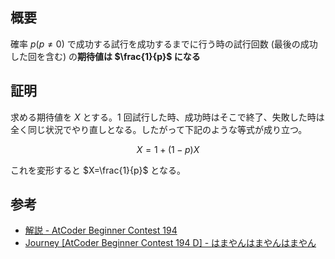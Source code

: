 ## 概要

確率 $p(p\neq 0)$ で成功する試行を成功するまでに行う時の試行回数 (最後の成功した回を含む) の**期待値は $\frac{1}{p}$ になる**

## 証明

求める期待値を $X$ とする。1 回試行した時、成功時はそこで終了、失敗した時は全く同じ状況でやり直しとなる。したがって下記のような等式が成り立つ。

$$
X = 1 + (1 - p)X
$$

これを変形すると $X=\frac{1}{p}$ となる。

## 参考

- [解説 - AtCoder Beginner Contest 194](https://atcoder.jp/contests/abc194/editorial/823)
- [Journey [AtCoder Beginner Contest 194 D] - はまやんはまやんはまやん](https://blog.hamayanhamayan.com/entry/2021/03/07/000733)
